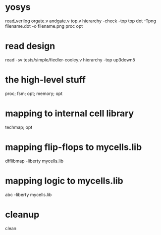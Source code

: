# yosys
read_verilog orgate.v andgate.v top.v
hierarchy -check -top top
dot -Tpng filename.dot -o filename.png
proc
opt
# read design
read -sv tests/simple/fiedler-cooley.v
hierarchy -top up3down5

# the high-level stuff
proc; fsm; opt; memory; opt

# mapping to internal cell library
techmap; opt

# mapping flip-flops to mycells.lib
dfflibmap -liberty mycells.lib

# mapping logic to mycells.lib
abc -liberty mycells.lib

# cleanup
clean
